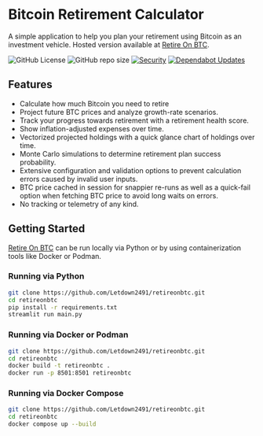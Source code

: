 # Bitcoin Retirement Calculator
A simple application to help you plan your retirement using Bitcoin as an investment vehicle. Hosted version available at [Retire On BTC](https://retireonbtc.xyz).

![GitHub License](https://img.shields.io/github/license/Letdown2491/retireonbtc) ![GitHub repo size](https://img.shields.io/github/repo-size/Letdown2491/retireonbtc)
 [![Security](https://github.com/Letdown2491/retireonbtc/actions/workflows/security.yml/badge.svg?branch=main)](https://github.com/Letdown2491/retireonbtc/actions/workflows/security.yml) [![Dependabot Updates](https://github.com/Letdown2491/retireonbtc/actions/workflows/dependabot/dependabot-updates/badge.svg)](https://github.com/Letdown2491/retireonbtc/actions/workflows/dependabot/dependabot-updates)


## Features
- Calculate how much Bitcoin you need to retire
- Project future BTC prices and analyze growth-rate scenarios.
- Track your progress towards retirement with a retirement health score.
- Show inflation-adjusted expenses over time.
- Vectorized projected holdings with a quick glance chart of holdings over time.
- Monte Carlo simulations to determine retirement plan success probability.
- Extensive configuration and validation options to prevent calculation errors caused by invalid user inputs.
- BTC price cached in session for snappier re-runs as well as a quick-fail option when fetching BTC price to avoid long waits on errors.
- No tracking or telemetry of any kind.

## Getting Started
[Retire On BTC](https://retireonbtc.xyz) can be run locally via Python or by using containerization tools like Docker or Podman. 

### Running via Python
   ```bash
   git clone https://github.com/Letdown2491/retireonbtc.git
   cd retireonbtc
   pip install -r requirements.txt
   streamlit run main.py
   ```

### Running via Docker or Podman
   ```bash
   git clone https://github.com/Letdown2491/retireonbtc.git
   cd retireonbtc
   docker build -t retireonbtc .
   docker run -p 8501:8501 retireonbtc
   ```

### Running via Docker Compose
   ```bash
   git clone https://github.com/Letdown2491/retireonbtc.git
   cd retireonbtc
   docker compose up --build
   ```
